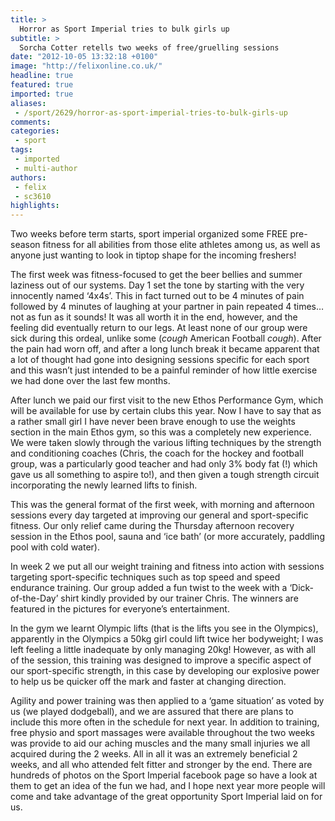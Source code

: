 ```yaml
---
title: >
  Horror as Sport Imperial tries to bulk girls up
subtitle: >
  Sorcha Cotter retells two weeks of free/gruelling sessions
date: "2012-10-05 13:32:18 +0100"
image: "http://felixonline.co.uk/"
headline: true
featured: true
imported: true
aliases:
 - /sport/2629/horror-as-sport-imperial-tries-to-bulk-girls-up
comments:
categories:
 - sport
tags:
 - imported
 - multi-author
authors:
 - felix
 - sc3610
highlights:
---
```


Two weeks before term starts, sport imperial organized some FREE pre-season fitness for all abilities from those elite athletes among us, as well as anyone just wanting to look in tiptop shape for the incoming freshers!

The first week was fitness-focused to get the beer bellies and summer laziness out of our systems. Day 1 set the tone by starting with the very innocently named ‘4x4s’. This in fact turned out to be 4 minutes of pain followed by 4 minutes of laughing at your partner in pain repeated 4 times… not as fun as it sounds! It was all worth it in the end, however, and the feeling did eventually return to our legs. At least none of our group were sick during this ordeal, unlike some (*cough* American Football *cough*). After the pain had worn off, and after a long lunch break it became apparent that a lot of thought had gone into designing sessions specific for each sport and this wasn’t just intended to be a painful reminder of how little exercise we had done over the last few months.

After lunch we paid our first visit to the new Ethos Performance Gym, which will be available for use by certain clubs this year. Now I have to say that as a rather small girl I have never been brave enough to use the weights section in the main Ethos gym, so this was a completely new experience. We were taken slowly through the various lifting techniques by the strength and conditioning coaches (Chris, the coach for the hockey and football group, was a particularly good teacher and had only 3% body fat (!) which gave us all something to aspire to!), and then given a tough strength circuit incorporating the newly learned lifts to finish.

This was the general format of the first week, with morning and afternoon sessions every day targeted at improving our general and sport-specific fitness. Our only relief came during the Thursday afternoon recovery session in the Ethos pool, sauna and ‘ice bath’ (or more accurately, paddling pool with cold water).

In week 2 we put all our weight training and fitness into action with sessions targeting sport-specific techniques such as top speed and speed endurance training. Our group added a fun twist to the week with a ‘Dick-of-the-Day’ shirt kindly provided by our trainer Chris. The winners are featured in the pictures for everyone’s entertainment.

In the gym we learnt Olympic lifts (that is the lifts you see in the Olympics), apparently in the Olympics a 50kg girl could lift twice her bodyweight; I was left feeling a little inadequate by only managing 20kg! However, as with all of the session, this training was designed to improve a specific aspect of our sport-specific strength, in this case by developing our explosive power to help us be quicker off the mark and faster at changing direction.

Agility and power training was then applied to a ‘game situation’ as voted by us (we played dodgeball), and we are assured that there are plans to include this more often in the schedule for next year.
 In addition to training, free physio and sport massages were available throughout the two weeks was provide to aid our aching muscles and the many small injuries we all acquired during the 2 weeks.
 All in all it was an extremely beneficial 2 weeks, and all who attended felt fitter and stronger by the end. There are hundreds of photos on the Sport Imperial facebook page so have a look at them to get an idea of the fun we had, and I hope next year more people will come and take advantage of the great opportunity Sport Imperial laid on for us.
